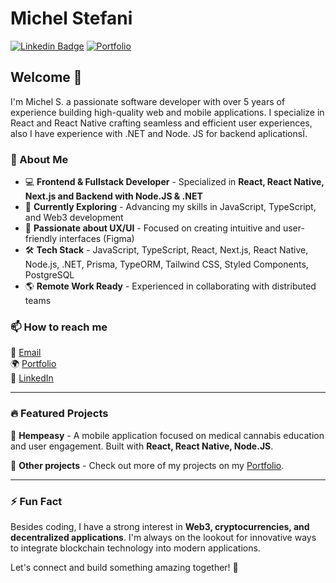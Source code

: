 # Michel Stefani

[![Linkedin Badge](https://img.shields.io/badge/-LinkedIn-blue?style=flat-square&logo=Linkedin&logoColor=white&link=https://www.linkedin.com/in/michelstefanii/)](https://www.linkedin.com/in/michelstefanii)
[![Portfolio](https://img.shields.io/badge/-Portfolio-black?style=flat-square&logo=web&logoColor=white&link=https://michellstefanii.github.io/)](https://michellstefanii.github.io/)

## Welcome 👋

I'm Michel S. a passionate software developer with over 5 years of experience building high-quality web and mobile applications. I specialize in React and React Native crafting seamless and efficient user experiences, also I have experience with .NET and Node. JS for backend aplicationsÏ.

### 🚀 About Me
- 💻 **Frontend & Fullstack Developer** - Specialized in **React, React Native, Next.js and Backend with Node.JS & .NET**
- 🌱 **Currently Exploring** - Advancing my skills in JavaScript, TypeScript, and Web3 development
- 🎨 **Passionate about UX/UI** - Focused on creating intuitive and user-friendly interfaces (Figma)
- 🛠 **Tech Stack** - JavaScript, TypeScript, React, Next.js, React Native, Node.js, .NET, Prisma, TypeORM, Tailwind CSS, Styled Components, PostgreSQL
- 🌎 **Remote Work Ready** - Experienced in collaborating with distributed teams

### 📫 How to reach me
📧 [Email](mailto:michel.stefani.dev@gmail.com)  
🌍 [Portfolio](https://michellstefanii.github.io/)  
💼 [LinkedIn](https://www.linkedin.com/in/michelstefanii/)  

---

### 🔥 Featured Projects

🔹 **Hempeasy** - A mobile application focused on medical cannabis education and user engagement. Built with **React, React Native, Node.JS**.

🔹 **Other projects** - Check out more of my projects on my [Portfolio](https://michellstefanii.github.io/).

---

### ⚡ Fun Fact
Besides coding, I have a strong interest in **Web3, cryptocurrencies, and decentralized applications**. I'm always on the lookout for innovative ways to integrate blockchain technology into modern applications.

Let's connect and build something amazing together! 🚀

